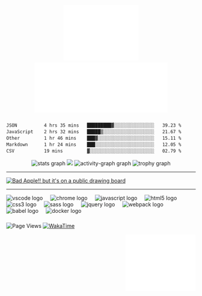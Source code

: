 <!-- Quick access to profile graphs: https://profile-readme-generator.com/ >

<!-- Cool tool: https://glitch.com/~github-contribution-graph-art-generator >

<!-- Youtube Cards: https://github.com/DenverCoder1/github-readme-youtube-cards#basic-usage >

<!-- UTF8 Art: http://aa.en.utf8art.com/node/445
    - Use specified settings for the artwork given on the website
    - Use <p> tag for the artwork
    - Use <br> on line breaks
    - Only works on align="left"
-->

<!-- Spaces: https://jkorpela.fi/chars/spaces.html -->

<!-- Unicode Detection: https://babelstone.co.uk/Unicode/whatisit.html  -->

<!-- Unicode Characters: https://www.amp-what.com/ -->

<!-- ASCII Banners: https://patorjk.com/software/taag/ -->

<!-- .mp4 to .gif: ffmpeg -i input.mp4 -vf "fps=10,scale=320:-1:flags=lanczos,split[s0][s1];[s0]palettegen[p];[s1][p]paletteuse" -loop 0 output.gif >

<!------------------------------------------------------------------------------------->
<!-- Header -->

<h1 align="center">
    <img width="200" src="./media/art-header.svg" alt="utf8-art">
    <img width="355" src="./media/header.svg" alt="sphoon">
</h1>

<!------------------------------------------------------------------------------------->
<!-- Main Area -->

<!--START_SECTION:waka-->

```txt
JSON          4 hrs 35 mins   █████████▓░░░░░░░░░░░░░░░   39.23 %
JavaScript    2 hrs 32 mins   █████▒░░░░░░░░░░░░░░░░░░░   21.67 %
Other         1 hr 46 mins    ███▓░░░░░░░░░░░░░░░░░░░░░   15.11 %
Markdown      1 hr 24 mins    ███░░░░░░░░░░░░░░░░░░░░░░   12.05 %
CSV           19 mins         ▓░░░░░░░░░░░░░░░░░░░░░░░░   02.79 %
```

<!--END_SECTION:waka-->

<div align="center" style="display: flex align-items: center;">

  <img src="https://github-readme-stats.vercel.app/api?username=exquz3me&theme=nord&show_icons=true&hide_border=true&count_private=true" height="220" alt="stats graph" />
  <img src="./media/bad-apple.gif" height="220" />
  <img src="https://github-readme-activity-graph.vercel.app/graph?username=exquz3me&radius=8&theme=nord&area=true&hide_border=true&order=5" height="262.5" alt="activity-graph graph" />
    <img src="https://github-profile-trophy.vercel.app?username=exquz3me&theme=nord&column=-1&row=1&margin-w=8&margin-h=8&no-bg=false&no-frame=true&order=4" height="88.35" alt="trophy graph" />
</div>

---

<!-- BEGIN YOUTUBE-CARDS -->
[![Bad Apple!! but it's on a public drawing board](https://ytcards.demolab.com/?id=GKq6WVmKizg&title=Bad+Apple%21%21+but+it%27s+on+a+public+drawing+board&lang=en&timestamp=1733980918&background_color=%230d1117&title_color=%23ffffff&stats_color=%23dedede&max_title_lines=1&width=250&border_radius=5 "Bad Apple!! but it's on a public drawing board")](https://www.youtube.com/watch?v=GKq6WVmKizg)
<!-- END YOUTUBE-CARDS -->

---

<div align="left">
  <img src="https://cdn.jsdelivr.net/gh/devicons/devicon/icons/vscode/vscode-original.svg" height="40" alt="vscode logo"  />
  <img width="12" />
  <img src="https://cdn.jsdelivr.net/gh/devicons/devicon/icons/chrome/chrome-original.svg" height="40" alt="chrome logo"  />
  <img width="12" />
  <img src="https://cdn.jsdelivr.net/gh/devicons/devicon/icons/javascript/javascript-original.svg" height="40" alt="javascript logo"  />
  <img width="12" />
  <img src="https://cdn.jsdelivr.net/gh/devicons/devicon/icons/html5/html5-original.svg" height="40" alt="html5 logo"  />
  <img width="12" />
  <img src="https://cdn.jsdelivr.net/gh/devicons/devicon/icons/css3/css3-original.svg" height="40" alt="css3 logo"  />
  <img width="12" />
  <img src="https://cdn.jsdelivr.net/gh/devicons/devicon/icons/sass/sass-original.svg" height="40" alt="sass logo"  />
  <img width="12" />
  <img src="https://cdn.jsdelivr.net/gh/devicons/devicon/icons/jquery/jquery-original.svg" height="40" alt="jquery logo"  />
  <img width="12" />
  <img src="https://cdn.jsdelivr.net/gh/devicons/devicon/icons/webpack/webpack-original.svg" height="40" alt="webpack logo"  />
  <img width="12" />
  <img src="https://cdn.jsdelivr.net/gh/devicons/devicon/icons/babel/babel-original.svg" height="40" alt="babel logo"  />
  <img width="12" />
  <img src="https://cdn.jsdelivr.net/gh/devicons/devicon/icons/docker/docker-original.svg" height="40" alt="docker logo"  />
</div>

###

![Page Views][page-views]
[![WakaTime][wakatime]](https://wakatime.com/@163d6b45-39a7-4e5d-8c76-362e0ac68725)

<!------------------------------------------------------------------------------------->
<!-- Footer -->
<div align="right">
    <img height="150" src="./media/art-footer.svg" alt="footer">
</div>

<!------------------------------------------------------------------------------------->

<!-- References -->

[page-views]: https://komarev.com/ghpvc/?username=exquz3me&label=Profile%20views&color=0e75b6&style=flat
[wakatime]: https://wakatime.com/badge/user/163d6b45-39a7-4e5d-8c76-362e0ac68725.svg
